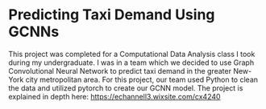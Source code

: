 # Predicting Taxi Demand Using GCNNs
This project was completed for a Computational Data Analysis class I took during my undergraduate. I was in a team which we decided to use Graph Convolutional Neural Network to predict taxi demand in the greater New-York city metropolitan area. For this project, our team used Python to clean the data and utilized pytorch to create our GCNN model. The project is explained in depth here: https://echannell3.wixsite.com/cx4240

